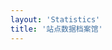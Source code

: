 ```yaml
---
layout: 'Statistics'
title: '站点数据档案馆'
---
```


<script setup>
import Statistics from '../.vitepress/theme/views/Statistics.vue'
</script>

<Statistics />